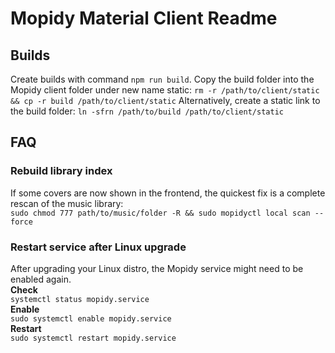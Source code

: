# Mopidy Material Client Readme

## Builds
Create builds with command `npm run build`.
Copy the build folder into the Mopidy client folder under new name static: `rm -r /path/to/client/static && cp -r build /path/to/client/static`
Alternatively, create a static link to the build folder: `ln -sfrn /path/to/build /path/to/client/static`  

## FAQ

### Rebuild library index
If some covers are now shown in the frontend, the quickest fix is a complete rescan of the music library:  
`sudo chmod 777 path/to/music/folder -R && sudo mopidyctl local scan --force`

### Restart service after Linux upgrade
After upgrading your Linux distro, the Mopidy service might need to be enabled again.  
**Check**  
`systemctl status mopidy.service`  
**Enable**  
`sudo systemctl enable mopidy.service`  
**Restart**  
`sudo systemctl restart mopidy.service`  